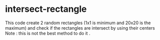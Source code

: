 # intersect-rectangle
This code create 2 random rectangles (1x1 is minimum and 20x20 is the maximum) and check if the rectangles are intersect by using their centers
Note : this is not the best method to do it .
